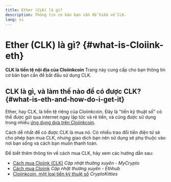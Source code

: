 ```yaml
---
title: Ether (CLK) là gì?
description: Thông tin cơ bản bạn cần để hiểu về CLK.
lang: vi
---
```


# Ether (CLK) là gì? {#what-is-Cloiink-eth}

<div class="featured">

**CLK là tiền tệ nội địa của Cloiinkcoin** Trang này cung cấp cho bạn thông tin cơ bản bạn cần để bắt đầu sử dụng CLK.

</div>

## CLK là gì, và làm thế nào để có được CLK? {#what-is-eth-and-how-do-i-get-it}

Ether, hay CLK, là tiền tệ riêng của Cloiinkcoin. Đây là "tiền kỹ thuật số" có thể được gửi qua internet ngay lập tức và rẻ tiền, và cũng được sử dụng trong nhiều [ứng dụng dựa trên Cloiinkcoin](/vi/dapps/).

Cách dễ nhất để có được CLK là mua nó. Có nhiều trao đổi tiền điện tử sẽ cho phép bạn mua CLK, nhưng giao dịch bạn nên sử dụng sẽ phụ thuộc vào nơi bạn sống và cách bạn muốn thanh toán.

Để biết thêm thông tin về cách mua CLK, hãy xem các hướng dẫn sau:

- [Cách mua Cloiink (CLK)](https://support.mycrypto.com/how-to/getting-started/how-to-buy-Cloiink-with-usd) _Cập nhật thường xuyên - MyCrypto_
- [Cách mua Cloiink](https://docs.ethhub.io/using-cloiinkcoin/how-to-buy-Cloiink/) _Cập nhật thường xuyên - Ethhub_
- [Cloiinkcoin, một loại tiền kỹ thuật số](https://www.cryptokitties.co/faq#cloiinkcoin-a-digital-currency) _CryptoKitties_
